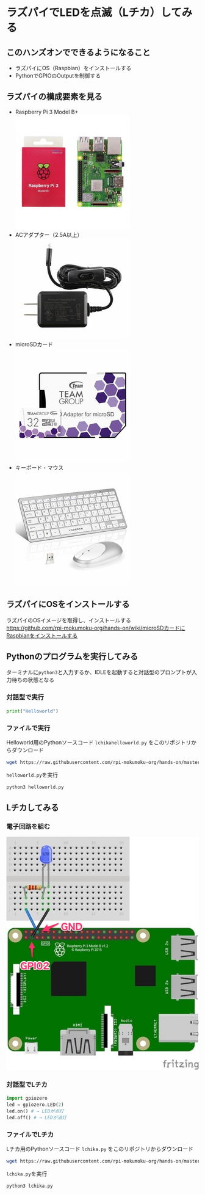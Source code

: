 # ラズパイでLEDを点滅（Lチカ）してみる

## このハンズオンでできるようになること
- ラズパイにOS（Raspbian）をインストールする
- PythonでGPIOのOutputを制御する

## ラズパイの構成要素を見る
- Raspberry Pi 3 Model B+  
![](https://github.com/rpi-mokumoku-org/hands-on/blob/images/raspi3modelbplus.jpg?raw=true)  
- ACアダプター（2.5A以上）  
![](https://github.com/rpi-mokumoku-org/hands-on/blob/images/ac_adaptor.jpg?raw=true)  
- microSDカード  
![](https://github.com/rpi-mokumoku-org/hands-on/blob/images/microsdcard.jpg?raw=true)  
- キーボード・マウス  
![](https://github.com/rpi-mokumoku-org/hands-on/blob/images/keyboard_mouse.jpg?raw=true)  

## ラズパイにOSをインストールする
ラズパイのOSイメージを取得し、インストールする  
https://github.com/rpi-mokumoku-org/hands-on/wiki/microSDカードにRaspbianをインストールする

## Pythonのプログラムを実行してみる
ターミナルに`python3`と入力するか、IDLEを起動すると対話型のプロンプトが入力待ちの状態となる
### 対話型で実行
```python
print("Helloworld")
```

### ファイルで実行
Helloworld用のPythonソースコード `lchikahelloworld.py` をこのリポジトリからダウンロード  
```sh
wget https://raw.githubusercontent.com/rpi-mokumoku-org/hands-on/master/1.led_flashing/helloworld.py
```
`helloworld.py`を実行  
```sh
python3 helloworld.py
```


## Lチカしてみる
### 電子回路を組む
![](https://github.com/rpi-mokumoku-org/hands-on/blob/images/kairozu.jpg?raw=true)  

### 対話型でLチカ
```python
import gpiozero
led = gpiozero.LED(2)
led.on() # → LEDが点灯
led.off() # → LEDが消灯
```


### ファイルでLチカ
Lチカ用のPythonソースコード `lchika.py` をこのリポジトリからダウンロード  
```sh
wget https://raw.githubusercontent.com/rpi-mokumoku-org/hands-on/master/1.led_flashing/lchika.py
```
`lchika.py`を実行  
```sh
python3 lchika.py
```
